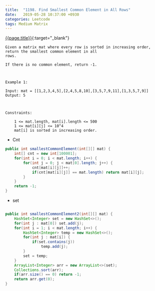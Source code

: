 ```yaml
---
title:  "1198. Find Smallest Common Element in All Rows"
date:   2019-05-28 10:37:00 +0930
categories: Leetcode
tags: Medium Matrix
---
```


[{{page.title}}](https://leetcode.com/problems/minimum-knight-moves/){:target="_blank"}

    Given a matrix mat where every row is sorted in increasing order, return the smallest common element in all
    rows.

    If there is no common element, return -1.



    Example 1:

    Input: mat = [[1,2,3,4,5],[2,4,5,8,10],[3,5,7,9,11],[1,3,5,7,9]]
    Output: 5



    Constraints:

        1 <= mat.length, mat[i].length <= 500
        1 <= mat[i][j] <= 10^4
        mat[i] is sorted in increasing order.



* Cnt


```java
public int smallestCommonElement(int[][] mat) {
    int[] cnt = new int[100001];
    for(int i = 0; i < mat.length; i++) {
        for(int j = 0; j < mat[0].length; j++) {
            cnt[mat[i][j]]++;
            if(cnt[mat[i][j]] == mat.length) return mat[i][j];
        }
    }
    return -1;
}


```

* set


```java

public int smallestCommonElement2(int[][] mat) {
    HashSet<Integer> set = new HashSet<>();
    for(int j : mat[0]) set.add(j);
    for(int i = 1; i < mat.length; i++) {
        HashSet<Integer> temp = new HashSet<>();
        for(int j : mat[i]) {
            if(set.contains(j))
                temp.add(j);
        }
        set = temp;
    }
    ArrayList<Integer> arr = new ArrayList<>(set);
    Collections.sort(arr);
    if(arr.size() == 0) return -1;
    return arr.get(0);
}

```
